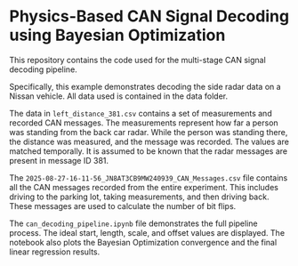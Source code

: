 # Physics-Based CAN Signal Decoding using Bayesian Optimization

This repository contains the code used for the multi-stage CAN signal decoding pipeline.

Specifically, this example demonstrates decoding the side radar data on a Nissan vehicle. All data used is contained in the data folder.

The data in ```left_distance_381.csv``` contains a set of measurements and recorded CAN messages. The measurements represent how far a person was standing from the back car radar. While the person was standing there, the distance was measured, and the message was recorded. The values are matched temporally. It is assumed to be known that the radar messages are present in message ID 381.

The ```2025-08-27-16-11-56_JN8AT3CB9MW240939_CAN_Messages.csv``` file contains all the CAN messages recorded from the entire experiment. This includes driving to the parking lot, taking measurements, and then driving back. These messages are used to calculate the number of bit flips.

The ```can_decoding_pipeline.ipynb``` file demonstrates the full pipeline process. The ideal start, length, scale, and offset values are displayed. The notebook also plots the Bayesian Optimization convergence and the final linear regression results.